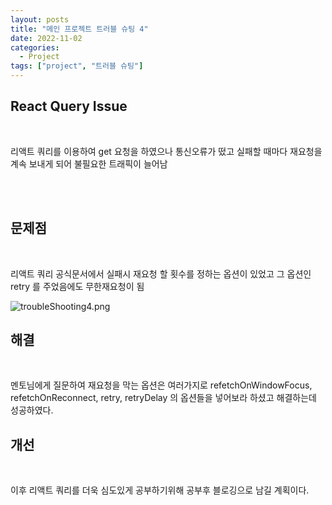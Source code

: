 ```yaml
---
layout: posts
title: "메인 프로젝트 트러블 슈팅 4"
date: 2022-11-02
categories:
  - Project
tags: ["project", "트러블 슈팅"]
---
```


## React Query Issue

<br>

리액트 쿼리를 이용하여 get 요청을 하였으나 통신오류가 떴고 실패할 때마다 재요청을 계속 보내게 되어 불필요한 트래픽이 늘어남

<br>
<br>

## 문제점

<br>

리액트 쿼리 공식문서에서 실패시 재요청 할 횟수를 정하는 옵션이 있었고 그 옵션인 retry 를 주었음에도 무한재요청이 됨

![troubleShooting4.png](/assets/img/troubleShooting4.png)

## 해결

<br>

멘토님에게 질문하여 재요청을 막는 옵션은 여러가지로 refetchOnWindowFocus, refetchOnReconnect, retry, retryDelay 의 옵션들을 넣어보라 하셨고 해결하는데 성공하였다.

## 개선

<br>

이후 리액트 쿼리를 더욱 심도있게 공부하기위해 공부후 블로깅으로 남길 계획이다.
